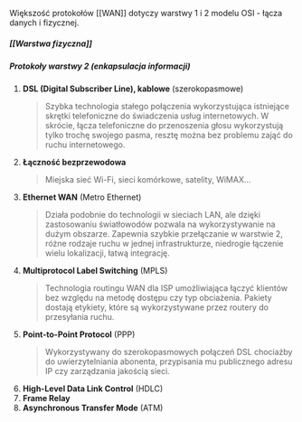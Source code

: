 Większość protokołów [[WAN]] dotyczy warstwy 1 i 2 modelu OSI - łącza danych i fizycznej. 
##### [[Warstwa fizyczna]]
##### Protokoły warstwy 2 (enkapsulacja informacji)
1. **DSL (Digital Subscriber Line), kablowe** (szerokopasmowe)
   >Szybka technologia stałego połączenia wykorzystująca istniejące skrętki telefoniczne do świadczenia usług internetowych. W skrócie, łącza telefoniczne do przenoszenia głosu wykorzystują tylko trochę swojego pasma, resztę można bez problemu zająć do ruchu internetowego. 
2. **Łączność bezprzewodowa**
   >Miejska sieć Wi-Fi, sieci komórkowe, satelity, WiMAX...
3. **Ethernet WAN** (Metro Ethernet)
   >Działa podobnie do technologii w sieciach LAN, ale dzięki zastosowaniu światłowodów pozwala na wykorzystywanie na dużym obszarze. Zapewnia szybkie przełączanie w warstwie 2, różne rodzaje ruchu w jednej infrastrukturze, niedrogie łączenie wielu lokalizacji, łatwą integrację.
4. **Multiprotocol Label Switching** (MPLS)
   >Technologia routingu WAN dla ISP umożliwiająca łączyć klientów bez względu na metodę dostępu czy typ obciażenia. Pakiety dostają etykiety, które są wykorzystywane przez routery do przesyłania ruchu. 
5. **Point-to-Point Protocol** (PPP)
   >Wykorzystywany do szerokopasmowych połączeń DSL chociażby do uwierzytelniania abonenta, przypisania mu publicznego adresu IP czy zarządzania jakością sieci. 
6. **High-Level Data Link Control** (HDLC)
7. **Frame Relay**
8. **Asynchronous Transfer Mode** (ATM)
